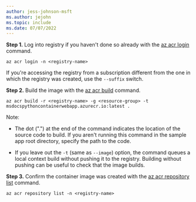 ```yaml
---
author: jess-johnson-msft
ms.author: jejohn
ms.topic: include
ms.date: 07/07/2022
---
```



**Step 1.** Log into registry if you haven't done so already with the [az acr login](/cli/azure/acr#az-acr-login) command.

```azurecli
az acr login -n <registry-name>
```

If you're accessing the registry from a subscription different from the one in which the registry was created, use the `--suffix` switch.

**Step 2.** Build the image with the [az acr build](/cli/azure/acr#az-acr-build) command.

```azurecli
az acr build -r <registry-name> -g <resource-group> -t msdocspythoncontainerwebapp.azurecr.io:latest .
```

Note:

* The dot (".") at the end of the command indicates the location of the source code to build. If you aren't running this command in the sample app root directory, specify the path to the code.

* If you leave out the `-t` (same as `--image`) option, the command queues a local context build without pushing it to the registry. Building without pushing can be useful to check that the image builds.

**Step 3.** Confirm the container image was created with the [az acr repository list](/cli/azure/acr/repository#az-acr-repository-list) command.

```azurecli
az acr repository list -n <registry-name>
```
